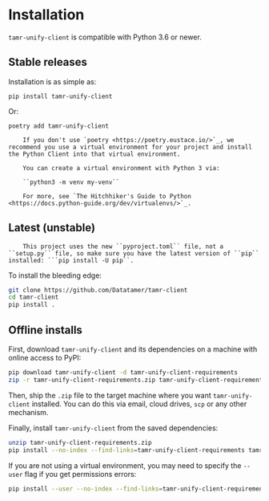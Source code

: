 # Installation

`tamr-unify-client` is compatible with Python 3.6 or newer.

## Stable releases
Installation is as simple as:

`pip install tamr-unify-client`

Or:

`poetry add tamr-unify-client`

``` note::
    If you don't use `poetry <https://poetry.eustace.io/>`_, we recommend you use a virtual environment for your project and install the Python Client into that virtual environment.

    You can create a virtual environment with Python 3 via:

    ``python3 -m venv my-venv``

    For more, see `The Hitchhiker's Guide to Python <https://docs.python-guide.org/dev/virtualenvs/>`_.
```
## Latest (unstable)
``` note::
    This project uses the new ``pyproject.toml`` file, not a ``setup.py`` file, so make sure you have the latest version of ``pip`` installed: ```pip install -U pip``.
```
To install the bleeding edge:
```bash
git clone https://github.com/Datatamer/tamr-client
cd tamr-client
pip install .
```

## Offline installs

First, download `tamr-unify-client` and its dependencies on a machine with online access to PyPI:

```bash
pip download tamr-unify-client -d tamr-unify-client-requirements
zip -r tamr-unify-client-requirements.zip tamr-unify-client-requirements
```

Then, ship the `.zip` file to the target machine where you want `tamr-unify-client` installed. You can do this via email, cloud drives, `scp` or any other mechanism.

Finally, install `tamr-unify-client` from the saved dependencies:

```bash
unzip tamr-unify-client-requirements.zip
pip install --no-index --find-links=tamr-unify-client-requirements tamr-unify-client
```

If you are not using a virtual environment, you may need to specify the `--user` flag if you get permissions errors:

```bash
pip install --user --no-index --find-links=tamr-unify-client-requirements tamr-unify-client
```

